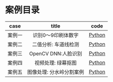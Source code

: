 <!--
 * @Author       : Bingqiang Zhou
 * @Date         : 2021-09-06 13:50:59
 * @LastEditors  : Bingqiang Zhou
 * @LastEditTime : 2021-09-06 14:13:41
 * @Description  : 
-->

# 案例目录

| case | title | code |
| :---: | :---: | :---: |
| 案例一 | 识别0～9印刷体数字 | [Python](../../Python/case1) |
| 案例二 | 二值分析: 车道线检测 | [Python](../../Python/case2) |
| 案例三 | OpenCV DNN:人脸识别 | [Python](../../Python/case3) |
| 案例四 | 视频处理: 绿幕抠图 | [Python](../../Python/case4) |
| 案例五 | 图像处理: 分水岭分割案例 | [Python](../../Python/case5) |
